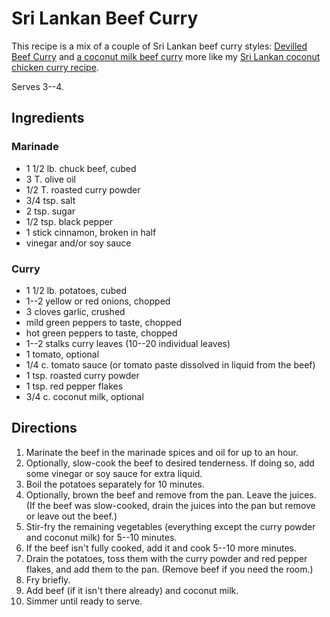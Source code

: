 # Sri Lankan Beef Curry

This recipe is a mix of a couple of Sri Lankan beef curry styles:  [Devilled Beef Curry](https://www.theflavorbender.com/sri-lankan-devilled-beef-curry/) and [a coconut milk beef curry](https://www.islandsmile.org/sri-lankan-beef-curry-slow-cooked/) more like my [Sri Lankan coconut chicken curry recipe](../poultry/chickenCurry.md).

Serves 3--4.

## Ingredients

### Marinade

* 1 1/2 lb. chuck beef, cubed
* 3 T. olive oil
* 1/2 T. roasted curry powder
* 3/4 tsp. salt
* 2 tsp. sugar
* 1/2 tsp. black pepper
* 1 stick cinnamon, broken in half
* vinegar and/or soy sauce

### Curry

* 1 1/2 lb. potatoes, cubed
* 1--2 yellow or red onions, chopped
* 3 cloves garlic, crushed
* mild green peppers to taste, chopped
* hot green peppers to taste, chopped
* 1--2 stalks curry leaves (10--20 individual leaves)
* 1 tomato, optional
* 1/4 c. tomato sauce (or tomato paste dissolved in liquid from the beef)
* 1 tsp. roasted curry powder
* 1 tsp. red pepper flakes
* 3/4 c. coconut milk, optional

## Directions

1. Marinate the beef in the marinade spices and oil for up to an hour.
2. Optionally, slow-cook the beef to desired tenderness.  If doing so, add some vinegar or soy sauce for extra liquid.
3. Boil the potatoes separately for 10 minutes.
4. Optionally, brown the beef and remove from the pan.  Leave the juices.  (If the beef was slow-cooked, drain the juices into the pan but remove or leave out the beef.)
5. Stir-fry the remaining vegetables (everything except the curry powder and coconut milk) for 5--10 minutes.
6. If the beef isn't fully cooked, add it and cook 5--10 more minutes.
7. Drain the potatoes, toss them with the curry powder and red pepper flakes, and add them to the pan.  (Remove beef if you need the room.)
8. Fry briefly.
9. Add beef (if it isn't there already) and coconut milk.
10. Simmer until ready to serve.




